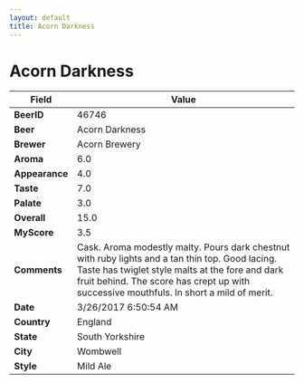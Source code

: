 ```yaml
---
layout: default
title: Acorn Darkness
---
```


# Acorn Darkness

| Field         | Value     |
|---------------|-----------|
| **BeerID** | 46746 |
| **Beer** | Acorn Darkness |
| **Brewer** | Acorn Brewery |
| **Aroma** | 6.0 |
| **Appearance** | 4.0 |
| **Taste** | 7.0 |
| **Palate** | 3.0 |
| **Overall** | 15.0 |
| **MyScore** | 3.5 |
| **Comments** | Cask. Aroma modestly malty. Pours dark chestnut with ruby lights and a tan thin top. Good lacing. Taste has twiglet style malts at the fore and dark fruit behind. The score has crept up with successive mouthfuls. In short a mild of merit. |
| **Date** | 3/26/2017 6:50:54 AM |
| **Country** | England |
| **State** | South Yorkshire |
| **City** | Wombwell |
| **Style** | Mild Ale |
